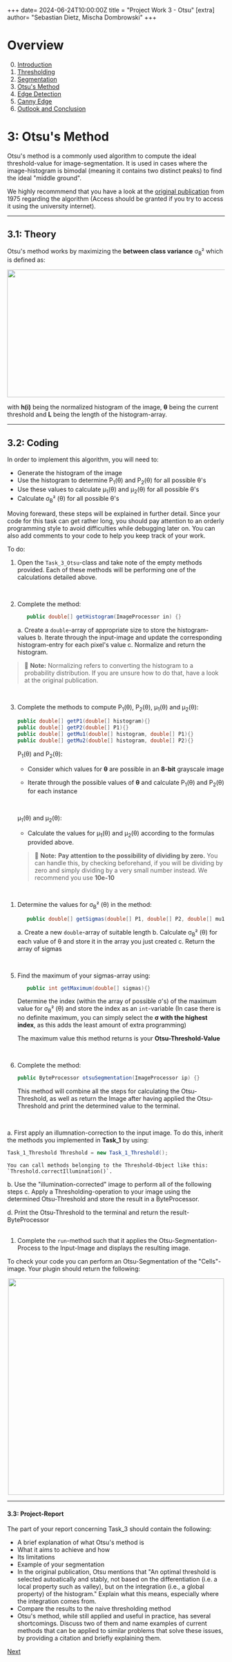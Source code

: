 +++
date= 2024-06-24T10:00:00Z
title = "Project Work 3 - Otsu"
[extra]
author= "Sebastian Dietz, Mischa Dombrowski"
+++

# Overview

0) [Introduction](../introduction)
1) [Thresholding](../thresholding)
2) [Segmentation](../segmentation)
3) [Otsu's Method](../otsu)
4) [Edge Detection](../edgedetection)
5) [Canny Edge](../cannyedge)
6) [Outlook and Conclusion](../conclusion)


# 3: Otsu's Method

Otsu's method is a commonly used algorithm to compute the ideal threshold-value for image-segmentation. It is used in cases where the image-histogram is bimodal (meaning it contains two distinct peaks) to find the ideal "middle ground".

We highly recommmend that you have a look at the [original publication](https://ieeexplore.ieee.org/document/4310076) from 1975 regarding the algorithm (Access should be granted if you try to access it using the university internet).



---
## 3.1: Theory

Otsu's method works by maximizing the **between class variance** σ<sub>B</sub>² which is defined as:

<center><img src="../Otsu.png" width="649" height="295"></center>

with __h(i)__ being the normalized histogram of the image, __&theta;__ being the current threshold and __L__ being the length of the histogram-array.

---
## 3.2: Coding


In order to implement this algorithm, you will need to:

+ Generate the histogram of the image
+ Use the histogram to determine P<sub>1</sub>(θ) and P<sub>2</sub>(θ) for all possible θ's
+ Use these values to calculate μ<sub>1</sub>(θ) and μ<sub>2</sub>(θ) for all possible θ's
+ Calculate σ<sub>B</sub>² (θ) for all possible θ's

Moving foreward, these steps will be explained in further detail.
Since your code for this task can get rather long, you should pay attention to an orderly programming style to avoid difficulties while debugging later on. You can also add comments to your code to help you keep track of your work.

To do:

1. Open the  `Task_3_Otsu`-class and take note of the empty methods provided. Each of these methods will be performing one of the calculations detailed above.

<br/>  

2. Complete the method:
   ```java
      public double[] getHistogram(ImageProcessor in) {}
   ```

   a. Create a `double`-array of appropriate size to store the histogram-values
   b. Iterate through the input-image and update the corresponding histogram-entry for each pixel's value
   c. Normalize and return the histogram.

>&#128221; **Note:**
>Normalizing refers to converting the histogram to a probability distribution. If you are unsure how to do that, have a look at the original publication.  

<br/>  

3. Complete the methods to compute P<sub>1</sub>(θ), P<sub>2</sub>(θ), μ<sub>1</sub>(θ) and μ<sub>2</sub>(θ):
   ```java
   public double[] getP1(double[] histogram){}
   public double[] getP2(double[] P1){}
   public double[] getMu1(double[] histogram, double[] P1){}
   public double[] getMu2(double[] histogram, double[] P2){}
   ```

   P<sub>1</sub>(θ) and P<sub>2</sub>(θ):

      * Consider which values for **θ** are possible in an **8-bit** grayscale image

      * Iterate through the possible values of **θ** and calculate P<sub>1</sub>(θ) and P<sub>2</sub>(θ) for each instance
   </br>

   μ<sub>1</sub>(θ) and μ<sub>2</sub>(θ):

      * Calculate the values for μ<sub>1</sub>(θ) and μ<sub>2</sub>(θ) according to the formulas provided above.

   >&#128221; **Note:**
__Pay attention to the possibility of dividing by zero.__
You can handle this, by checking beforehand, if you will be dividing by zero and simply dividing by a very small number instead. We recommend you use **10e-10**

<br/>  

1. Determine the values for σ<sub>B</sub>² (θ) in the method:
   ```java
      public double[] getSigmas(double[] P1, double[] P2, double[] mu1, double[] mu2) {}
   ```
   a. Create a new `double`-array of suitable length
   b. Calculate σ<sub>B</sub>² (θ) for each value of θ and store it in the array you just created
   c. Return the array of sigmas

<br/>  

5. Find the maximum of your sigmas-array using:
   ```java
      public int getMaximum(double[] sigmas){}
   ```
    Determine the index (within the array of possible σ's) of the maximum value for σ<sub>B</sub>² (θ) and store the index as an `int`-variable
    (In case there is no definite maximum, you can simply select the __σ with the highest index__, as this adds the least amount of extra programming)

    The maximum value this method returns is your __Otsu-Threshold-Value__

 </br>

6. Complete the method:
   ```java
   public ByteProcessor otsuSegmentation(ImageProcessor ip) {}
   ```
   This method will combine all the steps for calculating the Otsu-Threshold, as well as return the Image after having applied the Otsu-Threshold and print the determined value to the terminal.
  </br>

   a. First apply an illumnation-correction to the input image. To do this, inherit the methods you implemented in __Task_1__ by using:

   ```java
   Task_1_Threshold Threshold = new Task_1_Threshold();
   ```
    You can call methods belonging to the Threshold-Object like this: `Threshold.correctIllumination()`.

   b. Use the "illumination-corrected" image to perform all of the following steps
   c. Apply a Thresholding-operation to your image using the determined Otsu-Threshold and store the result in a ByteProcessor.

   d. Print the Otsu-Threshold to the terminal and return the result-ByteProcessor  
<br/>

1. Complete the `run`-method such that it applies the Otsu-Segmentation-Process to the Input-Image and displays the resulting image.


To check your code you can perform an Otsu-Segmentation of the "Cells"-image.
Your plugin should return the following:

<center><img src="../Otsu_Cells.png" width="500" height="500"></center>


---

#### 3.3: Project-Report

The part of your report concerning Task_3 should contain the following:

+ A brief explanation of what Otsu's method is
+ What it aims to achieve and how
+ Its limitations
+ Example of your segmentation
+ In the original publication, Otsu mentions that "An optimal threshold is selected autoatically and stably, not based on the differentiation (i.e. a local property such as valley), but on the integration (i.e., a global
property) of the histogram." Explain what this means, especially where the integration comes from.
+  Compare the results to the naive thresholding method
+ Otsu's method, while still applied and useful in practice, has several shortcomings. Discuss two of them and name examples of current methods that can be applied to similar problems that solve these issues, by providing a citation and briefly explaining them.


[Next](../edgedetection)
